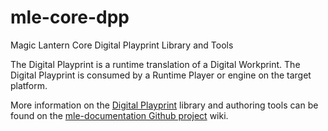 # mle-core-dpp
Magic Lantern Core Digital Playprint Library and Tools

The Digital Playprint is a runtime translation of a Digital Workprint. The Digital Playprint is consumed by a Runtime Player or engine on the target platform.

More information on the [Digital Playprint](https://github.com/magic-lantern-studio/mle-documentation/wiki/Digital-Playprint) library and authoring tools can be found on the [mle-documentation Github project](https://github.com/magic-lantern-studio/mle-documentation) wiki.
